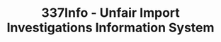 ---
layout: default
bigquery: https://console.cloud.google.com/bigquery?p=patents-public-data&d=usitc_investigations&page=dataset&project=sheets-management-319211
citation: US International Trade Commission 337Info Unfair Import Investigations Information
  System
contributors: US International Trade Comission
cost: None
description: US International Trade Commission 337Info Unfair Import Investigations
  Information System contains data on investigations done under Section 337. Section
  337 declares the infringement of certain statutory intellectual property rights
  and other forms of unfair competition in import trade to be unlawful practices.
  Most Section 337 investigations involve allegations of patent or registered trademark
  infringement.
documentation: FAQ and tutorial available on the site
last_edit: Mon, 04 Apr 2022 19:10:40 GMT
location: https://pubapps2.usitc.gov/337external/
maintained_by: US International Trade Comission
schema_fields: '[''targetDate'', ''dateComplaintFiled'', ''currentActiveALJ'', ''scheduledStartDateEvidHear'',
  ''respondent'', ''dateCreated'', ''internalRemand'', ''publication_number'', ''markmanHearing'',
  ''cafcAppeals'', ''finalIdOnViolationIssue'', ''ouiiParticipation'', ''investigationTermDate'',
  ''scheduledEndDateEvidHear'', ''title'', ''teoReliefGranted'', ''actualStartDateEvidHear'',
  ''finalIdOnViolationDue'', ''currentStatus'', ''issueDateOtherNonFinal'', ''startDateMarkmanHearing'',
  ''finalDetNoViolation'', ''endDateMarkmanHearing'', ''actualEndDateEvidHear'', ''gcAttorney'',
  ''ouiiAttorney'', ''patentNumbers'', ''id'', ''teoProceedingInvolved'', ''trademarkNumbers'',
  ''docketNo'', ''reportingRequirements'', ''dateOfPublicationFrNotice'', ''copyrightNumbers'',
  ''investigationType'', ''finalDetViolation'', ''htsNumbers'', ''patentNumber'',
  ''complainant'', ''teoIdDueDate'', ''investigationNo'', ''lastUpdated'', ''invUnfairAct'',
  ''aljAssigned'', ''teoIdIssueDate'']'
shortname: unfair_import_investigations
tags:
- import
- legal
- trade
timeframe: 2008-2021 (prior to 2008 downloadable as a JSON file)
title: 337Info - Unfair Import Investigations Information System
uuid: 2721f5ec-e599-4890-9265-9706719fc71e
---
